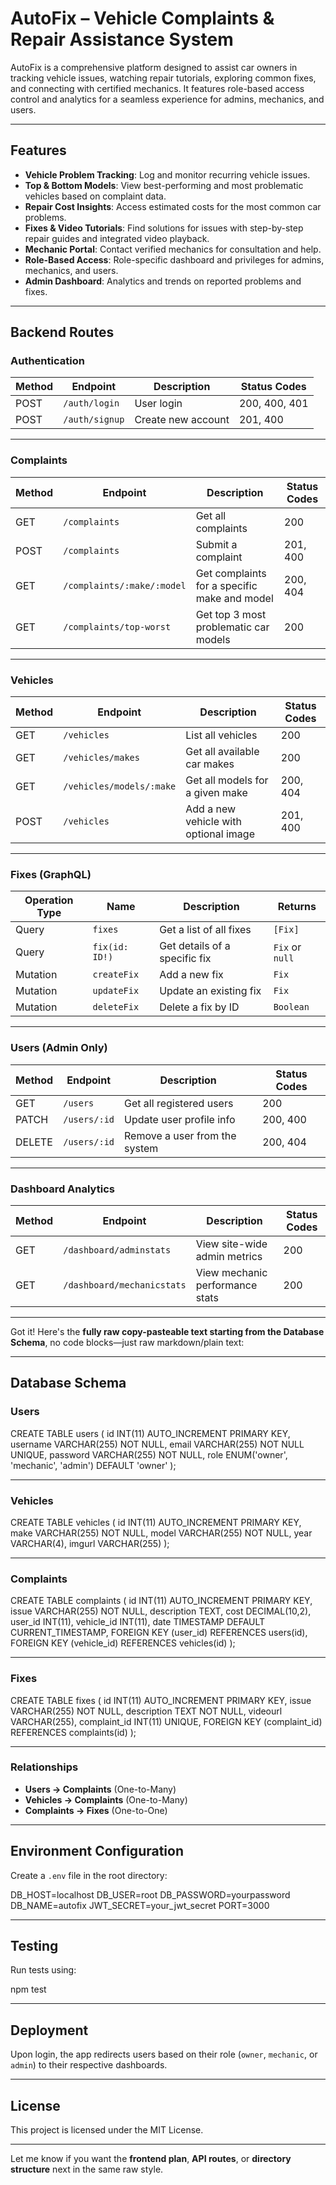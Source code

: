 # **AutoFix – Vehicle Complaints & Repair Assistance System**

AutoFix is a comprehensive platform designed to assist car owners in tracking vehicle issues, watching repair tutorials, exploring common fixes, and connecting with certified mechanics. It features role-based access control and analytics for a seamless experience for admins, mechanics, and users.

---

## **Features**

- **Vehicle Problem Tracking**: Log and monitor recurring vehicle issues.
- **Top & Bottom Models**: View best-performing and most problematic vehicles based on complaint data.
- **Repair Cost Insights**: Access estimated costs for the most common car problems.
- **Fixes & Video Tutorials**: Find solutions for issues with step-by-step repair guides and integrated video playback.
- **Mechanic Portal**: Contact verified mechanics for consultation and help.
- **Role-Based Access**: Role-specific dashboard and privileges for admins, mechanics, and users.
- **Admin Dashboard**: Analytics and trends on reported problems and fixes.

---

## **Backend Routes**

### **Authentication**

| Method | Endpoint         | Description           | Status Codes     |
|--------|------------------|-----------------------|------------------|
| POST   | `/auth/login`    | User login            | 200, 400, 401    |
| POST   | `/auth/signup`   | Create new account    | 201, 400         |

---

### **Complaints**

| Method | Endpoint                                  | Description                                        | Status Codes |
|--------|-------------------------------------------|----------------------------------------------------|--------------|
| GET    | `/complaints`                             | Get all complaints                                 | 200          |
| POST   | `/complaints`                             | Submit a complaint                                 | 201, 400     |
| GET    | `/complaints/:make/:model`                | Get complaints for a specific make and model       | 200, 404     |
| GET    | `/complaints/top-worst`                   | Get top 3 most problematic car models              | 200          |

---

### **Vehicles**

| Method | Endpoint                        | Description                             | Status Codes |
|--------|----------------------------------|-----------------------------------------|--------------|
| GET    | `/vehicles`                     | List all vehicles                       | 200          |
| GET    | `/vehicles/makes`              | Get all available car makes             | 200          |
| GET    | `/vehicles/models/:make`       | Get all models for a given make         | 200, 404     |
| POST   | `/vehicles`                    | Add a new vehicle with optional image   | 201, 400     |

---

### **Fixes** (GraphQL)
| Operation Type | Name           | Description                   | Returns         |
| -------------- | -------------- | ----------------------------- | --------------- |
| Query          | `fixes`        | Get a list of all fixes       | `[Fix]`         |
| Query          | `fix(id: ID!)` | Get details of a specific fix | `Fix` or `null` |
| Mutation       | `createFix`    | Add a new fix                 | `Fix`           |
| Mutation       | `updateFix`    | Update an existing fix        | `Fix`           |
| Mutation       | `deleteFix`    | Delete a fix by ID            | `Boolean`       |

---

### **Users (Admin Only)**

| Method | Endpoint         | Description                  | Status Codes |
|--------|------------------|------------------------------|--------------|
| GET    | `/users`         | Get all registered users     | 200          |
| PATCH  | `/users/:id`     | Update user profile info     | 200, 400     |
| DELETE | `/users/:id`     | Remove a user from the system| 200, 404     |

---

### **Dashboard Analytics**

| Method | Endpoint                    | Description                           | Status Codes |
|--------|-----------------------------|---------------------------------------|--------------|
| GET    | `/dashboard/adminstats`     | View site-wide admin metrics          | 200          |
| GET    | `/dashboard/mechanicstats`  | View mechanic performance stats       | 200          |

---

Got it! Here's the **fully raw copy-pasteable text starting from the Database Schema**, no code blocks—just raw markdown/plain text:

---

## **Database Schema**

### **Users**

CREATE TABLE users (
id INT(11) AUTO\_INCREMENT PRIMARY KEY,
username VARCHAR(255) NOT NULL,
email VARCHAR(255) NOT NULL UNIQUE,
password VARCHAR(255) NOT NULL,
role ENUM('owner', 'mechanic', 'admin') DEFAULT 'owner'
);

---

### **Vehicles**

CREATE TABLE vehicles (
id INT(11) AUTO\_INCREMENT PRIMARY KEY,
make VARCHAR(255) NOT NULL,
model VARCHAR(255) NOT NULL,
year VARCHAR(4),
imgurl VARCHAR(255)
);

---

### **Complaints**

CREATE TABLE complaints (
id INT(11) AUTO\_INCREMENT PRIMARY KEY,
issue VARCHAR(255) NOT NULL,
description TEXT,
cost DECIMAL(10,2),
user\_id INT(11),
vehicle\_id INT(11),
date TIMESTAMP DEFAULT CURRENT\_TIMESTAMP,
FOREIGN KEY (user\_id) REFERENCES users(id),
FOREIGN KEY (vehicle\_id) REFERENCES vehicles(id)
);

---

### **Fixes**

CREATE TABLE fixes (
id INT(11) AUTO\_INCREMENT PRIMARY KEY,
issue VARCHAR(255) NOT NULL,
description TEXT NOT NULL,
videourl VARCHAR(255),
complaint\_id INT(11) UNIQUE,
FOREIGN KEY (complaint\_id) REFERENCES complaints(id)
);

---

### **Relationships**

* **Users → Complaints** (One-to-Many)
* **Vehicles → Complaints** (One-to-Many)
* **Complaints → Fixes** (One-to-One)

---

## **Environment Configuration**

Create a `.env` file in the root directory:

DB\_HOST=localhost
DB\_USER=root
DB\_PASSWORD=yourpassword
DB\_NAME=autofix
JWT\_SECRET=your\_jwt\_secret
PORT=3000

---

## **Testing**

Run tests using:

npm test

---

## **Deployment**

Upon login, the app redirects users based on their role (`owner`, `mechanic`, or `admin`) to their respective dashboards.

---

## **License**

This project is licensed under the MIT License.

---

Let me know if you want the **frontend plan**, **API routes**, or **directory structure** next in the same raw style.
